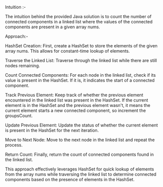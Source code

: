 Intuition :-

The intuition behind the provided Java solution is to count the number of connected components in a linked list where the values of the connected components are present in a given array nums.

Approach:-

HashSet Creation: First, create a HashSet to store the elements of the given array nums. This allows for constant-time lookup of elements.

Traverse the Linked List: Traverse through the linked list while there are still nodes remaining.

Count Connected Components: For each node in the linked list, check if its value is present in the HashSet. If it is, it indicates the start of a connected component.

Track Previous Element: Keep track of whether the previous element encountered in the linked list was present in the HashSet.
If the current element is in the HashSet and the previous element wasn't, it means the current element starts a new connected component, so increment the groupsCount.

Update Previous Element: Update the status of whether the current element is present in the HashSet for the next iteration.

Move to Next Node: Move to the next node in the linked list and repeat the process.

Return Count: Finally, return the count of connected components found in the linked list.

This approach effectively leverages HashSet for quick lookup of elements from the array nums while traversing the linked list to determine connected components based on the presence of elements in the HashSet.
